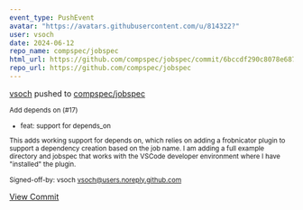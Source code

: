 ```yaml
---
event_type: PushEvent
avatar: "https://avatars.githubusercontent.com/u/814322?"
user: vsoch
date: 2024-06-12
repo_name: compspec/jobspec
html_url: https://github.com/compspec/jobspec/commit/6bccdf290c8078e68715abeca82d0dad0ebc20ef
repo_url: https://github.com/compspec/jobspec
---
```


<a href='https://github.com/vsoch' target='_blank'>vsoch</a> pushed to <a href='https://github.com/compspec/jobspec' target='_blank'>compspec/jobspec</a>

<small>Add depends on (#17)

* feat: support for depends_on

This adds working support for depends on, which
relies on adding a frobnicator plugin to support
a dependency creation based on the job name. I am
adding a full example directory and jobspec that works
with the VSCode developer environment where I have
"installed" the plugin.

Signed-off-by: vsoch <vsoch@users.noreply.github.com></small>

<a href='https://github.com/compspec/jobspec/commit/6bccdf290c8078e68715abeca82d0dad0ebc20ef' target='_blank'>View Commit</a>